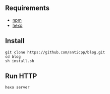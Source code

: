 
## Requirements

- [npm](https://www.npmjs.com/)
- [hexo](https://hexo.io/)

## Install

```
git clone https://github.com/anticpp/blog.git
cd blog
sh install.sh
```

## Run HTTP

```
hexo server
```
